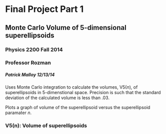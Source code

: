 # Final Project Part 1
## Monte Carlo Volume of 5-dimensional superellipsoids
### Physics 2200 Fall 2014
### Professor Rozman
##### Patrick Malloy 12/13/14

Uses Monte Carlo integration to calculate the volumes,
V5(*n*), of superellipsoids in 5-dimenstional space.
Precision is such that the standard deviation of the 
calculated volume is less than .03. 

Plots a graph of volume of the superellipsoid versus 
the superellipsoid paramater *n*. 

### V5(n): Volume of superellipsoids

